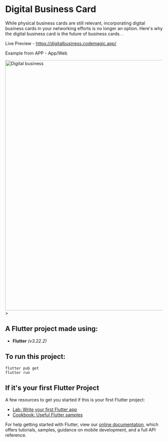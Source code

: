 # Digital Business Card

While physical business cards are still relevant, incorporating digital business cards in your networking efforts is no longer an option. Here's why the digital business card is the future of business cards.
.

Live Preview - https://digitalbusiness.codemagic.app/

Example from APP - App/Web

<img src="https://i.imgur.com/zb1qLCz.png" alt="Digital business" width="800" height="800" 
title="coffee" alt="xícara">>


## A Flutter project made using:

- **Flutter** _(v3.22.2)_

## To run this project:
```
flutter pub get
flutter run
```

## If it's your first Flutter Project

A few resources to get you started if this is your first Flutter project:

- [Lab: Write your first Flutter app](https://flutter.dev/docs/get-started/codelab)
- [Cookbook: Useful Flutter samples](https://flutter.dev/docs/cookbook)

For help getting started with Flutter, view our
[online documentation](https://flutter.dev/docs), which offers tutorials,
samples, guidance on mobile development, and a full API reference.

 
